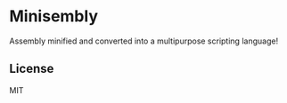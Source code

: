 # Minisembly
Assembly minified and converted into a multipurpose scripting language!

## License
MIT
